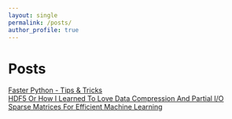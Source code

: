 ```yaml
---
layout: single
permalink: /posts/
author_profile: true
---
```

# Posts
[Faster Python - Tips & Tricks](https://dziganto.github.io/python/Faster-Python-Tips-And-Tricks/)  
[HDF5 Or How I Learned To Love Data Compression And Partial I/O](https://dziganto.github.io/out-of-core%20computation/HDF5-Or-How-I-Learned-To-Love-Data-Compression-And-Partial-Input-Output/)  
[Sparse Matrices For Efficient Machine Learning](https://dziganto.github.io/Sparse-Matrices-For-Efficient-Machine-Learning/)
